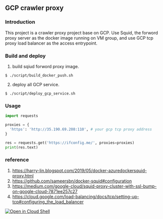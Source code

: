 ## GCP crawler proxy
### Introduction
This project is a crawler proxy project base on GCP.
Use Squid, the forword proxy server as the docker image running on VM group,
and use GCP tcp proxy load balancer as the access entrypoint.

### Build and deploy
1. build sqiud forword proxy image.
```
$ ./script/build_docker_push.sh
```
2. deploy all GCP service.
```
$ ./script/deploy_gcp_service.sh 
```
### Usage
```python
import requests

proxies = {
  'https': 'http://35.190.69.208:110', # your gcp tcp proxy address
}

res = requests.get('https://ifconfig.me/', proxies=proxies)
print(res.text)

```

### reference

1. https://harry-lin.blogspot.com/2019/05/docker-azuredockersquid-proxy.html
2. https://github.com/sameersbn/docker-squid#configuration
3. https://medium.com/google-cloud/squid-proxy-cluster-with-ssl-bump-on-google-cloud-7871ee257c27
4. https://cloud.google.com/load-balancing/docs/tcp/setting-up-tcp#configuring_the_load_balancer

[![Open in Cloud Shell](https://gstatic.com/cloudssh/images/open-btn.svg)](https://ssh.cloud.google.com/cloudshell/editor?cloudshell_git_repo=https://github.com/Mark1002/gcp-crawler-proxy.git)
